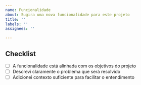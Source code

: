 ```yaml
---
name: Funcionalidade
about: Sugira uma nova funcionalidade para este projeto
title: ''
labels: ''
assignees: ''

---
```


## Checklist

- [ ] A funcionalidade está alinhada com os objetivos do projeto
- [ ] Descrevi claramente o problema que será resolvido
- [ ] Adicionei contexto suficiente para facilitar o entendimento
